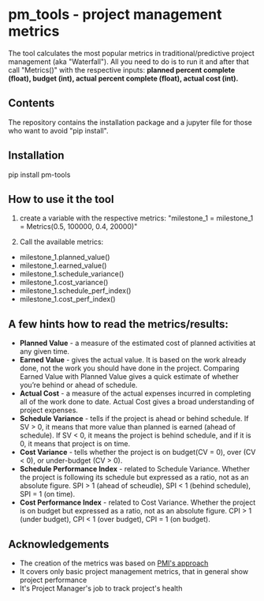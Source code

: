 # pm_tools - project management metrics
The tool calculates the most popular metrics in traditional/predictive project management (aka "Waterfall"). All you need to do is to run it and after that call "Metrics()" with the respective inputs: **planned percent complete (float), budget (int), actual percent complete (float), actual cost (int).** 

## Contents
The repository contains the installation package and a jupyter file for those who want to avoid "pip install".

## Installation

pip install pm-tools

## How to use it the tool

1. create a variable with the respective metrics: 
"milestone_1 = milestone_1 = Metrics(0.5, 100000, 0.4, 20000)"

2. Call the available metrics:
- milestone_1.planned_value()
- milestone_1.earned_value()
- milestone_1.schedule_variance()
- milestone_1.cost_variance()
- milestone_1.schedule_perf_index()
- milestone_1.cost_perf_index()

## A few hints how to read the metrics/results:

- **Planned Value** - a measure of the estimated cost of planned activities at any given time.
- **Earned Value** - gives the actual value. It is based on the work already done, not the work you should have done in the project. Comparing Earned Value with Planned Value gives a quick estimate of whether you’re behind or ahead of schedule.
- **Actual Cost** - a measure of the actual expenses incurred in completing all of the work done to date. Actual Cost gives a broad understanding of project expenses.
- **Schedule Variance** - tells if the project is ahead or behind schedule. If SV > 0, it means that more value than planned is earned (ahead of schedule). If SV < 0, it means the project is behind schedule, and if it is 0, it means that project is on time.
- **Cost Variance** - tells whether the project is on budget(CV = 0), over (CV < 0), or under-budget (CV > 0).
- **Schedule Performance Index** - related to Schedule Variance. Whether the project is following its schedule but expressed as a ratio, not as an absolute figure. SPI > 1 (ahead of scheudle), SPI < 1 (behind schedule), SPI = 1 (on time).
- **Cost Performance Index** - related to Cost Variance. Whether the project is on budget but expressed as a ratio, not as an absolute figure. CPI > 1 (under budget), CPI < 1 (over budget), CPI = 1 (on budget).

## Acknowledgements
- The creation of the metrics was based on [PMI's approach](https://pmi.org) 
- It covers only basic project management metrics, that in general show project performance
- It's Project Manager's job to track project's health

